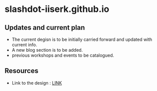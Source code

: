 # slashdot-iiserk.github.io

## Updates and current plan

- The current degisn is to be initially carried forward and updated with current info. 
- A new blog section is to be added.
- previous workshops and events to be catalogued.


## Resources

- Link to the design : [LINK](https://www.figma.com/file/0viceIVf7H28XB9nkrd4ja/SlashDot-Website?node-id=0%3A1)

